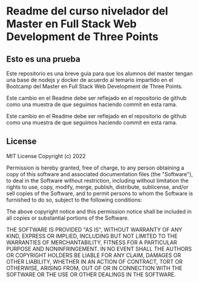 # Readme del curso nivelador del Master en Full Stack Web Development de Three Points

## Esto es una prueba

Este repositorio es una breve guía para que los alumnos del master tengan una base de nodejs y docker de acuerdo al temario impartido en el Bootcamp del Master en Full Stack Web Development de Three Points.

Este cambio en el Readme debe ser reflejado en el repositorio de github como una muestra de que seguimos haciendo commit en esta rama.

Este cambio en el Readme debe ser reflejado en el repositorio de github como una muestra de que seguimos haciendo commit en esta rama.

## License
MIT License
Copyright (c) 2022 

Permission is hereby granted, free of charge, to any person obtaining a copy
of this software and associated documentation files (the "Software"), to deal
in the Software without restriction, including without limitation the rights
to use, copy, modify, merge, publish, distribute, sublicense, and/or sell
copies of the Software, and to permit persons to whom the Software is
furnished to do so, subject to the following conditions:

The above copyright notice and this permission notice shall be included in all
copies or substantial portions of the Software.

THE SOFTWARE IS PROVIDED "AS IS", WITHOUT WARRANTY OF ANY KIND, EXPRESS OR
IMPLIED, INCLUDING BUT NOT LIMITED TO THE WARRANTIES OF MERCHANTABILITY,
FITNESS FOR A PARTICULAR PURPOSE AND NONINFRINGEMENT. IN NO EVENT SHALL THE
AUTHORS OR COPYRIGHT HOLDERS BE LIABLE FOR ANY CLAIM, DAMAGES OR OTHER
LIABILITY, WHETHER IN AN ACTION OF CONTRACT, TORT OR OTHERWISE, ARISING FROM,
OUT OF OR IN CONNECTION WITH THE SOFTWARE OR THE USE OR OTHER DEALINGS IN THE
SOFTWARE.